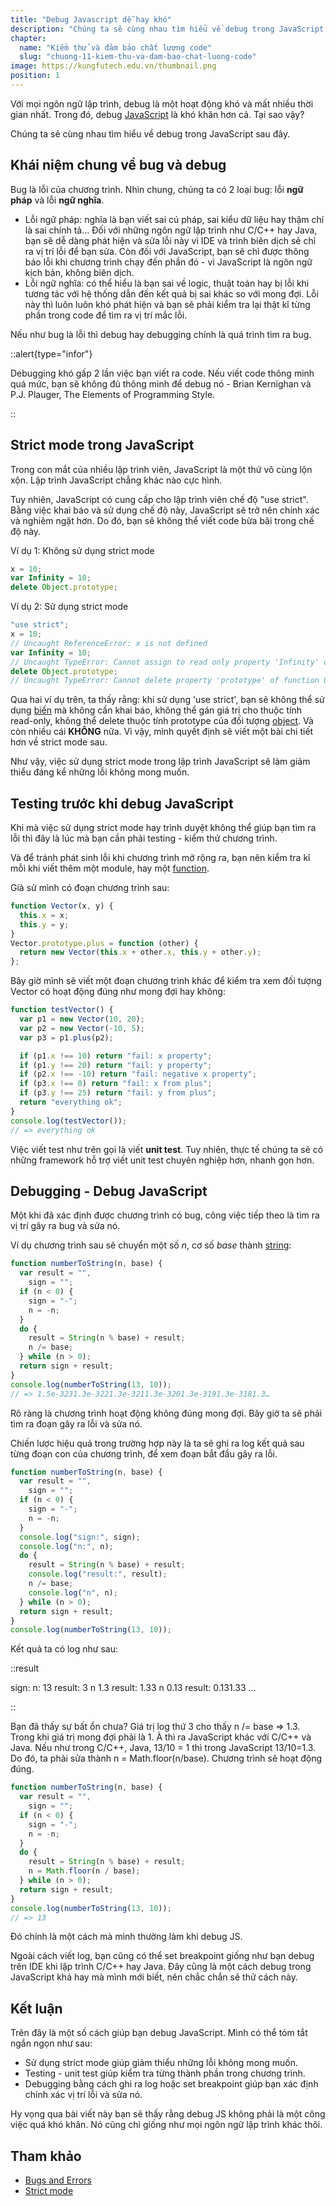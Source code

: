 ```yaml
---
title: "Debug Javascript dễ hay khó"
description: "Chúng ta sẽ cùng nhau tìm hiểu về debug trong JavaScript sau đây."
chapter:
  name: "Kiểm thử và đảm bảo chất lượng code"
  slug: "chuong-11-kiem-thu-va-dam-bao-chat-luong-code"
image: https://kungfutech.edu.vn/thumbnail.png
position: 1
---
```


Với mọi ngôn ngữ lập trình, debug là một hoạt động khó và mất nhiều thời gian nhất. Trong đó, debug [JavaScript](/bai-viet/javascript/gioi-thieu-javascript) là khó khăn hơn cả. Tại sao vậy?

Chúng ta sẽ cùng nhau tìm hiểu về debug trong JavaScript sau đây.

## Khái niệm chung về bug và debug

Bug là lỗi của chương trình. Nhìn chung, chúng ta có 2 loại bug: lỗi **ngữ pháp** và lỗi **ngữ nghĩa**.

- Lỗi ngữ pháp: nghĩa là bạn viết sai cú pháp, sai kiểu dữ liệu hay thậm chí là sai chính tả... Đối với những ngôn ngữ lập trình như C/C++ hay Java, bạn sẽ dễ dàng phát hiện và sửa lỗi này vì IDE và trình biên dịch sẽ chỉ ra vị trí lỗi để bạn sửa. Còn đối với JavaScript, bạn sẽ chỉ được thông báo lỗi khi chương trình chạy đến phần đó - vì JavaScript là ngôn ngữ kịch bản, không biên dịch.
- Lỗi ngữ nghĩa: có thể hiểu là bạn sai về logic, thuật toán hay bị lỗi khi tương tác với hệ thống dẫn đến kết quả bị sai khác so với mong đợi. Lỗi này thì luôn luôn khó phát hiện và bạn sẽ phải kiểm tra lại thật kĩ từng phần trong code để tìm ra vị trí mắc lỗi.

Nếu như bug là lỗi thì debug hay debugging chính là quá trình tìm ra bug.

::alert{type="infor"}

Debugging khó gấp 2 lần việc bạn viết ra code. Nếu viết code thông minh quá mức, bạn sẽ không đủ thông minh để debug nó - Brian Kernighan và P.J. Plauger, The Elements of Programming Style.

::

## Strict mode trong JavaScript

Trong con mắt của nhiều lập trình viên, JavaScript là một thứ vô cùng lộn xộn. Lập trình JavaScript chẳng khác nào cực hình.

Tuy nhiên, JavaScript có cung cấp cho lập trình viên chế độ "use strict". Bằng việc khai báo và sử dụng chế độ này, JavaScript sẽ trở nên chính xác và nghiêm ngặt hơn. Do đó, bạn sẽ không thể viết code bừa bãi trong chế độ này.

Ví dụ 1: Không sử dụng strict mode

```js
x = 10;
var Infinity = 10;
delete Object.prototype;
```

Ví dụ 2: Sử dụng strict mode

```js
"use strict";
x = 10;
// Uncaught ReferenceError: x is not defined
var Infinity = 10;
// Uncaught TypeError: Cannot assign to read only property 'Infinity' of object '#<Window>'
delete Object.prototype;
// Uncaught TypeError: Cannot delete property 'prototype' of function Object() { [native code] }
```

Qua hai ví dụ trên, ta thấy rằng: khi sử dụng 'use strict', bạn sẽ không thể sử dụng [biến](/bai-viet/javascript/cac-kieu-du-lieu-trong-javascript/) mà không cần khai báo, không thể gán giá trị cho thuộc tính read-only, không thể delete thuộc tính prototype của đối tượng [object](/bai-viet/javascript/object-la-gi-object-trong-javascript/). Và còn nhiều cái **KHÔNG** nữa. Vì vậy, mình quyết định sẽ viết một bài chi tiết hơn về strict mode sau.

Như vậy, việc sử dụng strict mode trong lập trình JavaScript sẽ làm giảm thiểu đáng kể những lỗi không mong muốn.

## Testing trước khi debug JavaScript

Khi mà việc sử dụng strict mode hay trình duyệt không thể giúp bạn tìm ra lỗi thì đây là lúc mà bạn cần phải testing - kiểm thử chương trình.

Và để tránh phát sinh lỗi khi chương trình mở rộng ra, bạn nên kiểm tra kĩ mỗi khi viết thêm một module, hay một [function](/bai-viet/javascript/ham-trong-javascript).

Giả sử mình có đoạn chương trình sau:

```js
function Vector(x, y) {
  this.x = x;
  this.y = y;
}
Vector.prototype.plus = function (other) {
  return new Vector(this.x + other.x, this.y + other.y);
};
```

Bây giờ mình sẽ viết một đoạn chương trình khác để kiểm tra xem đối tượng Vector có hoạt động đúng như mong đợi hay không:

```js
function testVector() {
  var p1 = new Vector(10, 20);
  var p2 = new Vector(-10, 5);
  var p3 = p1.plus(p2);

  if (p1.x !== 10) return "fail: x property";
  if (p1.y !== 20) return "fail: y property";
  if (p2.x !== -10) return "fail: negative x property";
  if (p3.x !== 0) return "fail: x from plus";
  if (p3.y !== 25) return "fail: y from plus";
  return "everything ok";
}
console.log(testVector());
// => everything ok
```

Việc viết test như trên gọi là viết **unit test**. Tuy nhiên, thực tế chúng ta sẽ có những framework hỗ trợ viết unit test chuyên nghiệp hơn, nhanh gọn hơn.

## Debugging - Debug JavaScript

Một khi đã xác định được chương trình có bug, công việc tiếp theo là tìm ra vị trí gây ra bug và sửa nó.

Ví dụ chương trình sau sẽ chuyển một số _n_, cơ số _base_ thành [string](/bai-viet/javascript/cac-kieu-du-lieu-trong-javascript):

```js
function numberToString(n, base) {
  var result = "",
    sign = "";
  if (n < 0) {
    sign = "-";
    n = -n;
  }
  do {
    result = String(n % base) + result;
    n /= base;
  } while (n > 0);
  return sign + result;
}
console.log(numberToString(13, 10));
// => 1.5e-3231.3e-3221.3e-3211.3e-3201.3e-3191.3e-3181.3…
```

Rõ ràng là chương trình hoạt động không đúng mong đợi. Bây giờ ta sẽ phải tìm ra đoạn gây ra lỗi và sửa nó.

Chiến lược hiệu quả trong trường hợp này là ta sẽ ghi ra log kết quả sau từng đoạn con của chương trình, để xem đoạn bắt đầu gây ra lỗi.

```js
function numberToString(n, base) {
  var result = "",
    sign = "";
  if (n < 0) {
    sign = "-";
    n = -n;
  }
  console.log("sign:", sign);
  console.log("n:", n);
  do {
    result = String(n % base) + result;
    console.log("result:", result);
    n /= base;
    console.log("n", n);
  } while (n > 0);
  return sign + result;
}
console.log(numberToString(13, 10));
```

Kết quả ta có log như sau:

::result

sign:
n: 13
result: 3
n 1.3
result: 1.33
n 0.13
result: 0.131.33
...

::

Bạn đã thấy sự bất ổn chưa? Giá trị log thứ 3 cho thấy n /= base => 1.3. Trong khi giá trị mong đợi phải là 1. À thì ra JavaScript khác với C/C++ và Java. Nếu như trong C/C++, Java, 13/10 = 1 thì trong JavaScript 13/10=1.3. Do đó, ta phải sửa thành n = Math.floor(n/base). Chương trình sẽ hoạt động đúng.

```js
function numberToString(n, base) {
  var result = "",
    sign = "";
  if (n < 0) {
    sign = "-";
    n = -n;
  }
  do {
    result = String(n % base) + result;
    n = Math.floor(n / base);
  } while (n > 0);
  return sign + result;
}
console.log(numberToString(13, 10));
// => 13
```

Đó chính là một cách mà mình thường làm khi debug JS.

Ngoài cách viết log, bạn cũng có thể set breakpoint giống như bạn debug trên IDE khi lập trình C/C++ hay Java. Đây cũng là một cách debug trong JavaScript khá hay mà mình mới biết, nên chắc chắn sẽ thử cách này.

## Kết luận

Trên đây là một số cách giúp bạn debug JavaScript. Mình có thể tóm tắt ngắn ngọn như sau:

- Sử dụng strict mode giúp giảm thiểu những lỗi không mong muốn.
- Testing - unit test giúp kiểm tra từng thành phần trong chương trình.
- Debugging bằng cách ghi ra log hoặc set breakpoint giúp bạn xác định chính xác vị trí lỗi và sửa nó.

Hy vọng qua bài viết này bạn sẽ thấy rằng debug JS không phải là một công việc quá khó khăn. Nó cũng chỉ giống như mọi ngôn ngữ lập trình khác thôi.

## Tham khảo

- [Bugs and Errors](https://eloquentjavascript.net/08_error.html)
- [Strict mode](https://developer.mozilla.org/en-US/docs/Web/JavaScript/Reference/Strict_mode)
